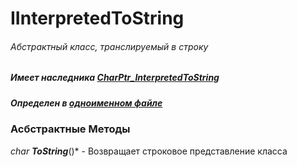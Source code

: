# IInterpretedToString
###### Абстрактный класс, транслируемый в строку
##### Имеет наследника [CharPtr_InterpretedToString](https://github.com/googleplexplex/Console-Presentation-Foundation/blob/master/doc/CharPtr_InterpretedToString.md)
##### Определен в [одноименном файле](https://github.com/googleplexplex/Console-Presentation-Foundation/blob/master/modules/IInterpretedToString.hpp)


### Асбстрактные Методы

*char* ***ToString***()* - Возвращает строковое представление класса




